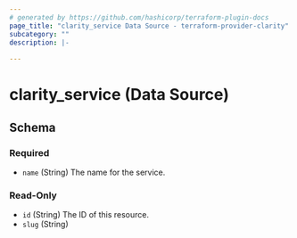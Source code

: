 ```yaml
---
# generated by https://github.com/hashicorp/terraform-plugin-docs
page_title: "clarity_service Data Source - terraform-provider-clarity"
subcategory: ""
description: |-
  
---
```


# clarity_service (Data Source)





<!-- schema generated by tfplugindocs -->
## Schema

### Required

- `name` (String) The name for the service.

### Read-Only

- `id` (String) The ID of this resource.
- `slug` (String)


